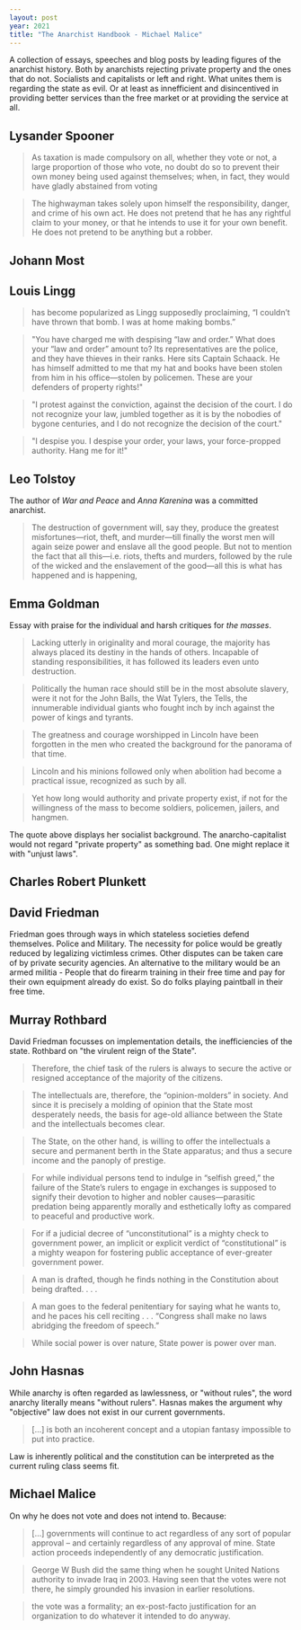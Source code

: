 ```yaml
---
layout: post
year: 2021
title: "The Anarchist Handbook - Michael Malice"
---
```


A collection of essays, speeches and blog posts by leading figures of the anarchist history. Both by anarchists rejecting private property and the ones that do not. Socialists and capitalists or left and right. What unites them is regarding the state as evil. Or at least as innefficient and disincentived in providing better services than the free market or at providing the service at all.

## Lysander Spooner

> As taxation is made compulsory on all, whether they vote or not, a large proportion of those who vote, no doubt do so to prevent their own money being used against themselves; when, in fact, they would have gladly abstained from voting

> The highwayman takes solely upon himself the responsibility, danger, and crime of his own act. He does not pretend that he has any rightful claim to your money, or that he intends to use it for your own benefit. He does not pretend to be anything but a robber.

## Johann Most

## Louis Lingg

> has become popularized as Lingg supposedly proclaiming, “I couldn’t have thrown that bomb. I was at home making bombs.”

> "You have charged me with despising “law and order.” What does your “law and order” amount to? Its representatives are the police, and they have thieves in their ranks. Here sits Captain Schaack. He has himself admitted to me that my hat and books have been stolen from him in his office—stolen by policemen. These are your defenders of property rights!"

> "I protest against the conviction, against the decision of the court. I do not recognize your law, jumbled together as it is by the nobodies of bygone centuries, and I do not recognize the decision of the court."

> "I despise you. I despise your order, your laws, your force-propped authority. Hang me for it!"

## Leo Tolstoy

The author of _War and Peace_ and _Anna Karenina_ was a committed anarchist.

> The destruction of government will, say they, produce the greatest misfortunes—riot, theft, and murder—till finally the worst men will again seize power and enslave all the good people. But not to mention the fact that all this—i.e. riots, thefts and murders, followed by the rule of the wicked and the enslavement of the good—all this is what has happened and is happening,

## Emma Goldman

Essay with praise for the individual and harsh critiques for _the masses_.

> Lacking utterly in originality and moral courage, the majority has always placed its destiny in the hands of others. Incapable of standing responsibilities, it has followed its leaders even unto destruction.

> Politically the human race should still be in the most absolute slavery, were it not for the John Balls, the Wat Tylers, the Tells, the innumerable individual giants who fought inch by inch against the power of kings and tyrants.

> The greatness and courage worshipped in Lincoln have been forgotten in the men who created the background for the panorama of that time.

> Lincoln and his minions followed only when abolition had become a practical issue, recognized as such by all.

> Yet how long would authority and private property exist, if not for the willingness of the mass to become soldiers, policemen, jailers, and hangmen.

The quote above displays her socialist background. The anarcho-capitalist would not regard "private property" as something bad. One might replace it with "unjust laws".

## Charles Robert Plunkett


## David Friedman

Friedman goes through ways in which stateless societies defend themselves. Police and Military. The necessity for police would be greatly reduced by legalizing victimless crimes. Other disputes can be taken care of by private security agencies. An alternative to the military would be an armed militia - People that do firearm training in their free time and pay for their own equipment already do exist. So do folks playing paintball in their free time.

## Murray Rothbard

David Friedman focusses on implementation details, the inefficiencies of the state. Rothbard on "the virulent reign of the State".

> Therefore, the chief task of the rulers is always to secure the active or resigned acceptance of the majority of the citizens.

> The intellectuals are, therefore, the “opinion-molders” in society. And since it is precisely a molding of opinion that the State most desperately needs, the basis for age-old alliance between the State and the intellectuals becomes clear.

> The State, on the other hand, is willing to offer the intellectuals a secure and permanent berth in the State apparatus; and thus a secure income and the panoply of prestige.

> For while individual persons tend to indulge in “selfish greed,” the failure of the State’s rulers to engage in exchanges is supposed to signify their devotion to higher and nobler causes—parasitic predation being apparently morally and esthetically lofty as compared to peaceful and productive work.

> For if a judicial decree of “unconstitutional” is a mighty check to government power, an implicit or explicit verdict of “constitutional” is a mighty weapon for fostering public acceptance of ever-greater government power.

> A man is drafted, though he finds nothing in the Constitution about being drafted. . . .

> A man goes to the federal penitentiary for saying what he wants to, and he paces his cell reciting . . . “Congress shall make no laws abridging the freedom of speech.”

> While social power is over nature, State power is power over man.

## John Hasnas

While anarchy is often regarded as lawlessness, or "without rules", the word anarchy literally means "without rulers". Hasnas makes the argument why "objective" law does not exist in our current governments.

> [...] is both an incoherent concept and a utopian fantasy impossible to put into practice.

Law is inherently political and the constitution can be interpreted as the current ruling class seems fit.

## Michael Malice

On why he does not vote and does not intend to. Because:

> [...] governments will continue to act regardless of any sort of popular approval – and certainly regardless of any approval of mine. State action proceeds independently of any democratic justification.

> George W Bush did the same thing when he sought United Nations authority to invade Iraq in 2003. Having seen that the votes were not there, he simply grounded his invasion in earlier resolutions.

> the vote was a formality; an ex-post-facto justification for an organization to do whatever it intended to do anyway.



